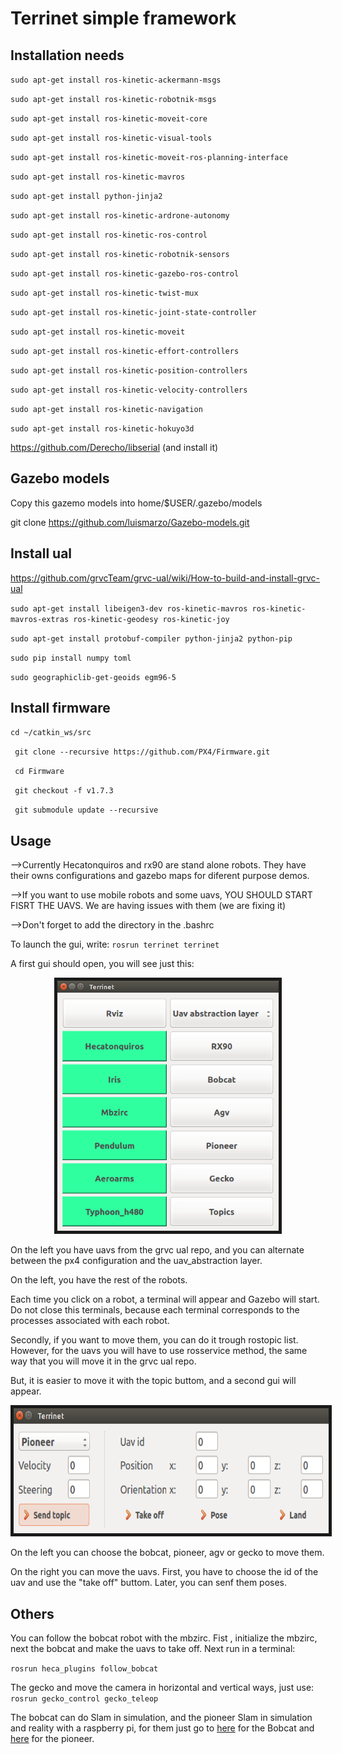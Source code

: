 # Terrinet simple framework

## Installation needs
`sudo apt-get install ros-kinetic-ackermann-msgs`

`sudo apt-get install ros-kinetic-robotnik-msgs`

`sudo apt-get install ros-kinetic-moveit-core`

`sudo apt-get install ros-kinetic-visual-tools`

`sudo apt-get install ros-kinetic-moveit-ros-planning-interface `

`sudo apt-get install ros-kinetic-mavros`

`sudo apt-get install python-jinja2`

`sudo apt-get install ros-kinetic-ardrone-autonomy `

`sudo apt-get install ros-kinetic-ros-control`

`sudo apt-get install ros-kinetic-robotnik-sensors`

`sudo apt-get install ros-kinetic-gazebo-ros-control`

`sudo apt-get install ros-kinetic-twist-mux`

`sudo apt-get install ros-kinetic-joint-state-controller`

`sudo apt-get install ros-kinetic-moveit`

`sudo apt-get install ros-kinetic-effort-controllers`

`sudo apt-get install ros-kinetic-position-controllers`

`sudo apt-get install ros-kinetic-velocity-controllers`

`sudo apt-get install ros-kinetic-navigation`

`sudo apt-get install ros-kinetic-hokuyo3d`


https://github.com/Derecho/libserial (and install it)

## Gazebo models

Copy this gazemo models into home/$USER/.gazebo/models

git clone https://github.com/luismarzo/Gazebo-models.git



## Install ual

https://github.com/grvcTeam/grvc-ual/wiki/How-to-build-and-install-grvc-ual

`sudo apt-get install libeigen3-dev ros-kinetic-mavros ros-kinetic-mavros-extras ros-kinetic-geodesy ros-kinetic-joy`

`sudo apt-get install protobuf-compiler python-jinja2 python-pip`

`sudo pip install numpy toml`

`sudo geographiclib-get-geoids egm96-5`

## Install firmware

` cd ~/catkin_ws/src `

` git clone --recursive https://github.com/PX4/Firmware.git`

` cd Firmware`

` git checkout -f v1.7.3`

` git submodule update --recursive`

## Usage 

-->Currently Hecatonquiros and rx90 are stand alone robots. They have their owns configurations and gazebo maps for diferent purpose demos.

-->If you want to use mobile robots and some uavs, YOU SHOULD START FISRT THE UAVS. We are having issues with them (we are fixing it)

-->Don't forget to add the directory in the .bashrc

To launch the gui, write:
` rosrun terrinet terrinet `

A first gui should open, you will see just this:

<center>
<a href="gui1.png" target="_blank"><img src="gui1.png" alt="evo" height="400" border="5" /></a>
</center>

On the left you have uavs from the grvc ual repo, and you can alternate between the px4 configuration and the uav_abstraction layer.

On the left, you have the rest of the robots.

Each time you click on a robot, a terminal will appear and Gazebo will start. Do not close this terminals, because each terminal corresponds to the processes associated with each robot.

Secondly, if you want to move them, you can do it trough rostopic list. However, for the uavs you will have to use rosservice method, the same way that you will move it in the grvc ual repo. 

But, it is easier to move it with the topic buttom, and a second gui will appear.

<center>
<a href="gui2.png" target="_blank"><img src="gui2.png" alt="evo" height="200" border="5" /></a>
</center>

On the left you can choose the bobcat, pioneer, agv or gecko to move them.

On the right you can move the uavs. First, you have to choose the id of the uav and use the "take off" buttom. Later, you can senf them poses.

## Others

You can follow the bobcat robot with the mbzirc. Fist , initialize the mbzirc, next the bobcat and make the uavs to take off. Next run in a terminal:

` rosrun heca_plugins follow_bobcat `

The gecko and move the camera in horizontal and vertical ways, just use:
` rosrun gecko_control gecko_teleop `

The bobcat can do Slam in simulation, and the pioneer Slam in simulation and reality with a raspberry pi, for them just go to [here](https://github.com/luismarzo/Agv_and_Bobcat/tree/master/bobcat) for the Bobcat and [here](https://github.com/luismarzo/pioneer_rgbslam) for the pioneer.








